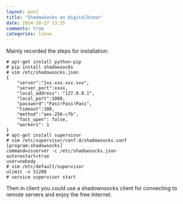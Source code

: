 ```yaml
---
layout: post
title: "ShadowSocks on DigitalOcean"
date: 2014-10-27 13:15
comments: true
categories: linux
---
```

Mainly recorded the steps for installation:    

```
# apt-get install python-pip
# pip install shadowsocks
# vim /etc/shadowsocks.json
{
    "server":"1xx.xxx.xxx.xxx",
    "server_port":xxxx,
    "local_address": "127.0.0.1",
    "local_port":1080,
    "password":"Pass!Pass!Pass",
    "timeout":300,
    "method":"aes-256-cfb",
    "fast_open": false,
    "workers": 1
}
# apt-get install supervisor
# vim /etc/supervisor/conf.d/shadowsocks.conf
[program:shadowsocks]
command=ssserver -c /etc/shadowsocks.json
autorestart=true
user=nobody
# vim /etc/default/supervisor
ulimit -n 51200
# service supervisor start

```
Then in client you could use a shadownsocks client for connecting to remote servers and enjoy the free internet.    

